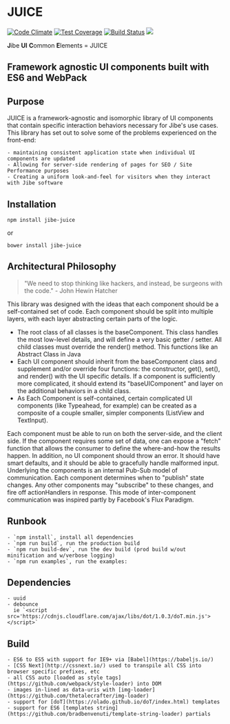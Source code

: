 JUICE
==================

[![Code Climate](https://codeclimate.com/github/jibeinc/juice/badges/gpa.svg)](https://codeclimate.com/github/jibeinc/juice)
[![Test Coverage](https://codeclimate.com/github/jibeinc/juice/badges/coverage.svg)](https://codeclimate.com/github/jibeinc/juice/coverage)
[![Build Status](https://travis-ci.org/jibeinc/juice.svg?branch=master)](https://travis-ci.org/jibeinc/juice)
![](https://badge-size.herokuapp.com/jibeinc/juice/master/dist/ui.js.svg)

**J**ibe **UI** **C**ommon **E**lements = JUICE

Framework agnostic UI components built with ES6 and WebPack
-----------------------------------------------------------
## Purpose

JUICE is a framework-agnostic and isomorphic library of UI components that contain specific interaction behaviors necessary for Jibe's use cases. This library has set out to solve some of the problems experienced on the front-end:

    - maintaining consistent application state when individual UI components are updated
    - Allowing for server-side rendering of pages for SEO / Site Performance purposes
    - Creating a uniform look-and-feel for visitors when they interact with Jibe software

## Installation 

`npm install jibe-juice`

or

`bower install jibe-juice`



## Architectural Philosophy

> "We need to stop thinking like hackers, and instead, be surgeons with the code." - John Hewin Hatcher

This library was designed with the ideas that each component should be a self-contained set of code. Each component should be split into multiple layers, with each layer abstracting certain parts of the logic.

 - The root class of all classes is the baseComponent. This class handles the most low-level details, and will define a very basic getter / setter. All child classes must override the render() method. This functions like an Abstract Class in Java
 - Each UI component should inherit from the baseComponent class and supplement and/or override four functions: the constructor, get(), set(), and render() with the UI specific details. If a component is sufficiently more complicated, it should extend its "baseUIComponent" and layer on the additional behaviors in a child class.
 - As Each Component is self-contained, certain complicated UI components (like Typeahead, for example) can be created as a composite of a couple smaller, simpler components (ListView and TextInput).

Each component must be able to run on both the server-side, and the client side. If the component requires some set of data, one can expose a "fetch" function that allows the consumer to define the where-and-how the results happen. In addition, no UI component should throw an error. It should have smart defaults, and it should be able to gracefully handle malformed input.
Underlying the components is an internal Pub-Sub model of communication. Each component determines when to "publish" state changes. Any other components may "subscribe" to these changes, and fire off actionHandlers in response. This mode of inter-component communication was inspired partly by Facebook's Flux Paradigm.

## Runbook

    - `npm install`, install all dependencies
    - `npm run build`, run the production build
    - `npm run build-dev`, run the dev build (prod build w/out minification and w/verbose logging)
    - `npm run examples`, run the examples:

## Dependencies
    - uuid
    - debounce
      ie `<script src='https://cdnjs.cloudflare.com/ajax/libs/dot/1.0.3/doT.min.js'></script>`

## Build

    - ES6 to ES5 with support for IE9+ via [Babel](https://babeljs.io/)
    - [CSS Next](http://cssnext.io/) used to transpile all CSS into browser specific prefixes, etc
    - all CSS auto [loaded as style tags](https://github.com/webpack/style-loader) into DOM
    - images in-lined as data-uris with [img-loader](https://github.com/thetalecrafter/img-loader)
    - support for [doT](https://olado.github.io/doT/index.html) templates
    - support for ES6 [templates string](https://github.com/bradbenvenuti/template-string-loader) partials
